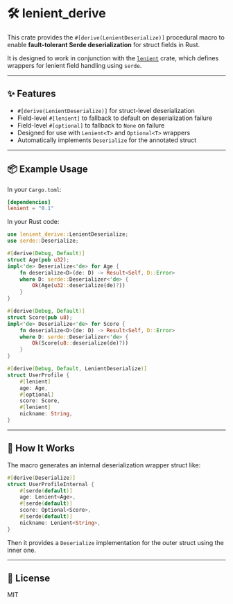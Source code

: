 # 🛠️ lenient_derive

This crate provides the `#[derive(LenientDeserialize)]` procedural macro to enable **fault-tolerant Serde deserialization** for struct fields in Rust.

It is designed to work in conjunction with the [`lenient`](https://crates.io/crates/lenient) crate, which defines wrappers for lenient field handling using `serde`.

---

## ✨ Features

- `#[derive(LenientDeserialize)]` for struct-level deserialization
- Field-level `#[lenient]` to fallback to default on deserialization failure
- Field-level `#[optional]` to fallback to `None` on failure
- Designed for use with `Lenient<T>` and `Optional<T>` wrappers
- Automatically implements `Deserialize` for the annotated struct

---

## 📦 Example Usage

In your `Cargo.toml`:

```toml
[dependencies]
lenient = "0.1"
```

In your Rust code:

```rust
use lenient_derive::LenientDeserialize;
use serde::Deserialize;

#[derive(Debug, Default)]
struct Age(pub u32);
impl<'de> Deserialize<'de> for Age {
    fn deserialize<D>(de: D) -> Result<Self, D::Error>
    where D: serde::Deserializer<'de> {
        Ok(Age(u32::deserialize(de)?))
    }
}

#[derive(Debug, Default)]
struct Score(pub u8);
impl<'de> Deserialize<'de> for Score {
    fn deserialize<D>(de: D) -> Result<Self, D::Error>
    where D: serde::Deserializer<'de> {
        Ok(Score(u8::deserialize(de)?))
    }
}

#[derive(Debug, Default, LenientDeserialize)]
struct UserProfile {
    #[lenient]
    age: Age,
    #[optional]
    score: Score,
    #[lenient]
    nickname: String,
}
```

---

## 🧪 How It Works

The macro generates an internal deserialization wrapper struct like:

```rust
#[derive(Deserialize)]
struct UserProfileInternal {
    #[serde(default)]
    age: Lenient<Age>,
    #[serde(default)]
    score: Optional<Score>,
    #[serde(default)]
    nickname: Lenient<String>,
}
```

Then it provides a `Deserialize` implementation for the outer struct using the inner one.

---

## 📄 License

MIT

